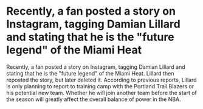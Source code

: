 # Recently, a fan posted a story on Instagram, tagging Damian Lillard and stating that he is the "future legend" of the Miami Heat 
 Recently, a fan posted a story on Instagram, tagging Damian Lillard and stating that he is the "future legend" of the Miami Heat. Lillard then reposted the story, but later deleted it. According to previous reports, Lillard is only planning to report to training camp with the Portland Trail Blazers or his potential new team. Whether he will join another team before the start of the season will greatly affect the overall balance of power in the NBA.